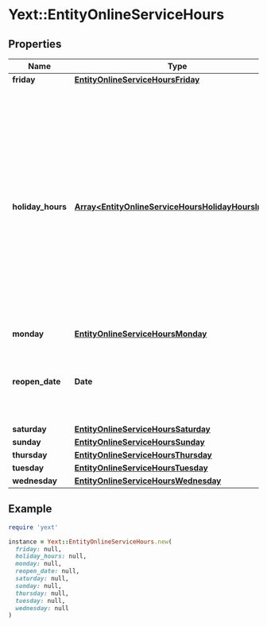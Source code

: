 # Yext::EntityOnlineServiceHours

## Properties

| Name | Type | Description | Notes |
| ---- | ---- | ----------- | ----- |
| **friday** | [**EntityOnlineServiceHoursFriday**](EntityOnlineServiceHoursFriday.md) |  | [optional] |
| **holiday_hours** | [**Array&lt;EntityOnlineServiceHoursHolidayHoursInner&gt;**](EntityOnlineServiceHoursHolidayHoursInner.md) |  **NOTE:** The list of Holiday Hours that you send us must be comprehensive. For example, if you send us a list of Holiday Hours that does not include Holiday Hours that you sent in your last update, Yext considers the missing Holiday Hours to be deleted, and we remove them.    Array must be ordered.   Filtering Type: &#x60;list of object&#x60; | [optional] |
| **monday** | [**EntityOnlineServiceHoursMonday**](EntityOnlineServiceHoursMonday.md) |  | [optional] |
| **reopen_date** | **Date** |  Date must be on or after 1970-01-01 Date must be before or on 2038-01-01  Filtering Type: &#x60;date&#x60; | [optional] |
| **saturday** | [**EntityOnlineServiceHoursSaturday**](EntityOnlineServiceHoursSaturday.md) |  | [optional] |
| **sunday** | [**EntityOnlineServiceHoursSunday**](EntityOnlineServiceHoursSunday.md) |  | [optional] |
| **thursday** | [**EntityOnlineServiceHoursThursday**](EntityOnlineServiceHoursThursday.md) |  | [optional] |
| **tuesday** | [**EntityOnlineServiceHoursTuesday**](EntityOnlineServiceHoursTuesday.md) |  | [optional] |
| **wednesday** | [**EntityOnlineServiceHoursWednesday**](EntityOnlineServiceHoursWednesday.md) |  | [optional] |

## Example

```ruby
require 'yext'

instance = Yext::EntityOnlineServiceHours.new(
  friday: null,
  holiday_hours: null,
  monday: null,
  reopen_date: null,
  saturday: null,
  sunday: null,
  thursday: null,
  tuesday: null,
  wednesday: null
)
```

